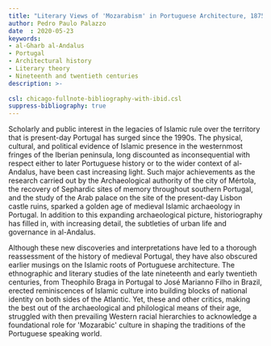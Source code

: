 ```yaml
---
title: "Literary Views of 'Mozarabism' in Portuguese Architecture, 1875--1945"
author: Pedro Paulo Palazzo
date  : 2020-05-23
keywords:
- al-Gharb al-Andalus
- Portugal
- Architectural history
- Literary theory
- Nineteenth and twentieth centuries
description: >-
  
csl: chicago-fullnote-bibliography-with-ibid.csl
suppress-bibliography: true
---
```


Scholarly and public interest in the legacies of Islamic rule over the
territory that is present-day Portugal has surged since the 1990s. The
physical, cultural, and political evidence of Islamic presence in the
westernmost fringes of the Iberian peninsula, long discounted as
inconsequential with respect either to later Portuguese history or to
the wider context of al-Andalus, have been cast increasing light. Such
major achievements as the research carried out by the Archaeological
authority of the city of Mértola, the recovery of Sephardic sites of
memory throughout southern Portugal, and the study of the Arab palace on
the site of the present-day Lisbon castle ruins, sparked a golden age of
medieval Islamic archaeology in Portugal. In addition to this expanding
archaeological picture, historiography has filled in, with increasing
detail, the subtleties of urban life and governance in al-Andalus.

Although these new discoveries and interpretations have led to a
thorough reassessment of the history of medieval Portugal, they have
also obscured earlier musings on the Islamic roots of Portuguese
architecture. The  ethnographic and literary studies of the late
nineteenth and early twentieth centuries, from Theophilo Braga in
Portugal to José Marianno Filho in Brazil, erected reminiscences of
Islamic culture into building blocks of national identity on both sides
of the Atlantic. Yet, these and other critics, making the best out of
the archaeological and philological means of their age, struggled with
then prevailing Western racial hierarchies to acknowledge a foundational
role for 'Mozarabic' culture in shaping the traditions of the Portuguese
speaking world.


